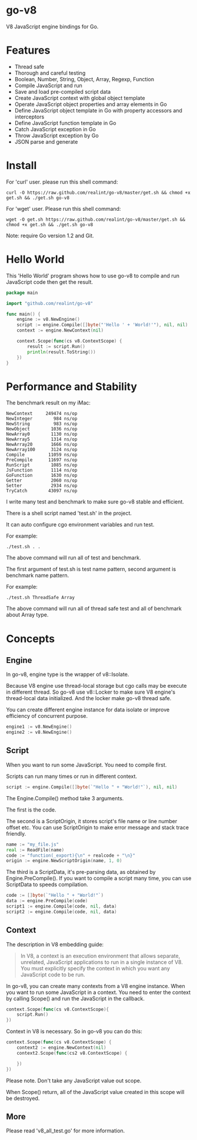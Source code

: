 go-v8
=====

V8 JavaScript engine bindings for Go.

Features
=======

* Thread safe
* Thorough and careful testing
* Boolean, Number, String, Object, Array, Regexp, Function
* Compile JavaScript and run
* Save and load pre-compiled script data
* Create JavaScript context with global object template
* Operate JavaScript object properties and array elements in Go
* Define JavaScript object template in Go with property accessors and interceptors
* Define JavaScript function template in Go
* Catch JavaScript exception in Go
* Throw JavaScript exception by Go
* JSON parse and generate

Install
=======

For 'curl' user. please run this shell command:

```
curl -O https://raw.github.com/realint/go-v8/master/get.sh && chmod +x get.sh && ./get.sh go-v8
```

For 'wget' user. Please run this shell command:

```
wget -O get.sh https://raw.github.com/realint/go-v8/master/get.sh && chmod +x get.sh && ./get.sh go-v8
```

Note: require Go version 1.2 and Git.

Hello World
===========

This 'Hello World' program shows how to use go-v8 to compile and run JavaScript code then get the result.

```go
package main

import "github.com/realint/go-v8"

func main() {
	engine := v8.NewEngine()
	script := engine.Compile([]byte("'Hello ' + 'World!'"), nil, nil)
	context := engine.NewContext(nil)

	context.Scope(func(cs v8.ContextScope) {
		result := script.Run()
		println(result.ToString())
	})
}
```

Performance and Stability 
=========================

The benchmark result on my iMac:

```
NewContext     249474 ns/op
NewInteger        984 ns/op
NewString         983 ns/op
NewObject        1036 ns/op
NewArray0        1130 ns/op
NewArray5        1314 ns/op
NewArray20       1666 ns/op
NewArray100      3124 ns/op
Compile         11059 ns/op
PreCompile      11697 ns/op
RunScript        1085 ns/op
JsFunction       1114 ns/op
GoFunction       1630 ns/op
Getter           2060 ns/op
Setter           2934 ns/op
TryCatch        43097 ns/op
```

I write many test and benchmark to make sure go-v8 stable and efficient.

There is a shell script named 'test.sh' in the project. 

It can auto configure cgo environment variables and run test.

For example:

```
./test.sh . .
```

The above command will run all of test and benchmark.

The first argument of test.sh is test name pattern, second argument is benchmark name pattern.

For example:

```
./test.sh ThreadSafe Array
```

The above command will run all of thread safe test and all of benchmark about Array type.

Concepts
========

Engine
------

In go-v8, engine type is the wrapper of v8::Isolate.

Because V8 engine use thread-local storage but cgo calls may be execute in different thread. So go-v8 use v8::Locker to make sure V8 engine's thread-local data initialized. And the locker make go-v8 thread safe.

You can create different engine instance for data isolate or improve efficiency of concurrent purpose.

```go
engine1 := v8.NewEngine()
engine2 := v8.NewEngine()
```

Script
------

When you want to run some JavaScript. You need to compile first.

Scripts can run many times or run in different context.

```go
script := engine.Compile([]byte(`"Hello " + "World!"`), nil, nil)
```

The Engine.Compile() method take 3 arguments. 

The first is the code.

The second is a ScriptOrigin, it stores script's file name or line number offset etc. You can use ScriptOrigin to make error message and stack trace friendly.

```go
name := "my_file.js"
real := ReadFile(name)
code := "function(_export){\n" + realcode + "\n}"
origin := engine.NewScriptOrigin(name, 1, 0)
```

The third is a ScriptData, it's pre-parsing data, as obtained by Engine.PreCompile(). If you want to compile a script many time, you can use ScriptData to speeds compilation. 

```go
code := []byte(`"Hello " + "World!"`)
data := engine.PreCompile(code)
script1 := engine.Compile(code, nil, data)
script2 := engine.Compile(code, nil, data)
```

Context
-------

The description in V8 embedding guide:

> In V8, a context is an execution environment that allows separate, unrelated, JavaScript applications to run in a single instance of V8. You must explicitly specify the context in which you want any JavaScript code to be run.

In go-v8, you can create many contexts from a V8 engine instance. When you want to run some JavaScript in a context. You need to enter the context by calling Scope() and run the JavaScript in the callback.

```go
context.Scope(func(cs v8.ContextScope){
	script.Run()
})
```

Context in V8 is necessary. So in go-v8 you can do this:

```go
context.Scope(func(cs v8.ContextScope) {
	context2 := engine.NewContext(nil)
	context2.Scope(func(cs2 v8.ContextScope) {

	})
})
```

Please note. Don't take any JavaScript value out scope.

When Scope() return, all of the JavaScript value created in this scope will be destroyed.

More
----

Please read 'v8_all_test.go' for more information.
